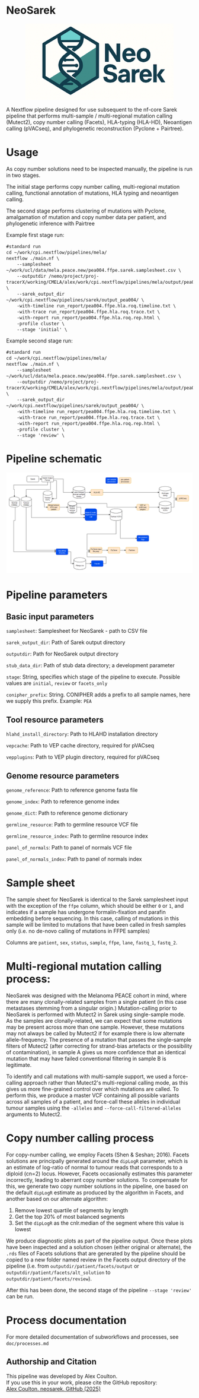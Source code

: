 # NeoSarek

<p align="center">
  <img src="img/neosareklogo.png" alt="NeoSarek Logo" width="400"/>
</p>

A Nextflow pipeline designed for use subsequent to the nf-core Sarek pipeline
that performs multi-sample / multi-regional mutation calling (Mutect2), copy
number calling (Facets), HLA-typing (HLA-HD), Neoantigen calling (pVACseq), and
phylogenetic reconstruction (Pyclone + Pairtree).

# Usage

As copy number solutions need to be inspected manually, the pipeline is run in two stages.

The initial stage performs copy number calling, multi-regional mutation calling,
functional annotation of mutations, HLA typing and neoantigen calling.

The second stage performs clustering of mutations with Pyclone, amalgamation of mutation and 
copy number data per patient, and phylogenetic inference with Pairtree


Example first stage run:

```
#standard run
cd ~/work/cpi.nextflow/pipelines/mela/
nextflow ./main.nf \
    --samplesheet ~/work/ucl/data/mela.peace.new/pea004.ffpe.sarek.samplesheet.csv \
    --outputdir /nemo/project/proj-tracerX/working/CMELA/alex/work/cpi.nextflow/pipelines/mela/output/pea004_ffpe_roq \
    --sarek_output_dir ~/work/cpi.nextflow/pipelines/sarek/output_pea004/ \
    -with-timeline run_report/pea004.ffpe.hla.roq.timeline.txt \
    -with-trace run_report/pea004.ffpe.hla.roq.trace.txt \
    -with-report run_report/pea004.ffpe.hla.roq.rep.html \
    -profile cluster \
    --stage 'initial' \
```

Example second stage run:

```
#standard run
cd ~/work/cpi.nextflow/pipelines/mela/
nextflow ./main.nf \
    --samplesheet ~/work/ucl/data/mela.peace.new/pea004.ffpe.sarek.samplesheet.csv \
    --outputdir /nemo/project/proj-tracerX/working/CMELA/alex/work/cpi.nextflow/pipelines/mela/output/pea004_ffpe_roq \
    --sarek_output_dir ~/work/cpi.nextflow/pipelines/sarek/output_pea004/ \
    -with-timeline run_report/pea004.ffpe.hla.roq.timeline.txt \
    -with-trace run_report/pea004.ffpe.hla.roq.trace.txt \
    -with-report run_report/pea004.ffpe.hla.roq.rep.html \
    -profile cluster \
    --stage 'review' \
```

# Pipeline schematic

![Pipeline schematic](./res/pipeline.diagram.png)

# Pipeline parameters

## Basic input parameters

`samplesheet`: Samplesheet for NeoSarek - path to CSV file

`sarek_output_dir`: Path of Sarek output directory

`outputdir`: Path for NeoSarek output directory

`stub_data_dir`: Path of stub data directory; a development parameter

`stage`: String, specifies which stage of the pipeline to execute. Possible values are `initial`, `review` or `facets_only`

`conipher_prefix`: String. CONIPHER adds a prefix to all sample names, here we supply this prefix. Example: `PEA`

## Tool resource parameters

`hlahd_install_directory`: Path to HLAHD installation directory

`vepcache`: Path to VEP cache directory, required for pVACseq

`vepplugins`: Path to VEP plugin directory, required for pVACseq


## Genome resource parameters

`genome_reference`: Path to reference genome fasta file

`genome_index`: Path to reference genome index

`genome_dict`: Path to reference genome dictionary

`germline_resource`: Path to germline resource VCF file

`germline_resource_index`: Path to germline resource index

`panel_of_normals`: Path to panel of normals VCF file

`panel_of_normals_index`: Path to panel of normals index

# Sample sheet

The sample sheet for NeoSarek is identical to the Sarek samplesheet input with
the exception of the `ffpe` column, which should be either `0` or `1`, and
indicates if a sample has undergone formalin-fixation and parafin embedding
before sequencing. In this case, calling of mutations in this sample will be
limited to mutations that have been called in fresh samples only (i.e. no
de-novo calling of mutations in FFPE samples)

Columns are `patient`, `sex`, `status`, `sample`, `ffpe`, `lane`, `fastq_1`,
`fastq_2`.


# Multi-regional mutation calling process:

NeoSarek was designed with the Melanoma PEACE cohort in mind, where there are
many clonally-related samples from a single patient (in this case metastases
stemming from a singular origin.) Mutation-calling prior to NeoSarek is
performed with Mutect2 in Sarek using single-sample mode. As the samples are
clonally-related, we can expect that some mutations may be present across more
than one sample. However, these mutations may not always be called by Mutect2
if for example there is low alternate allele-frequency. The presence of a
mutation that passes the single-sample filters of Mutect2 (after correcting
for strand-bias artefacts or the possibility of contamination), in sample A
gives us more confidence that an identical mutation that may have
failed conventional filtering in sample B is legitimate.

To identify and call mutations with multi-sample support, we used a
force-calling approach rather than Mutect2's multi-regional calling mode, as
this gives us more fine-grained control over which mutations are called. To
perform this, we produce a master VCF containing all possible variants across
all samples of a patient, and force-call these alleles in individual tumour
samples using the `-alleles` and  `--force-call-filtered-alleles` arguments
to Mutect2.

# Copy number calling process

For copy-number calling, we employ Facets (Shen & Seshan; 2016). Facets
solutions are principally generated around the `dipLogR` parameter, which is an
estimate of log-ratio of normal to tumour reads that corresponds to a diploid
(cn=2) locus. However, Facets occasionally estimates this parameter
incorrectly, leading to aberrant copy number solutions. To compensate for this,
we generate two copy number solutions in the pipeline, one based on the default
`dipLogR` estimate as produced by the algorithm in Facets, and another based on
our alternate algorithm:

1. Remove lowest quartile of segments by length
2. Get the top 20% of most balanced segments
3. Set the `dipLogR` as the cnlr.median of the segment where this value is lowest

We produce diagnostic plots as part of the pipeline output. Once these plots
have been inspected and a solution chosen (either original or alternate), the
`.rds` files of  Facets solutions that are generated by the pipeline should be
copied to a new folder named review in the Facets output directory of the
pipeline (i.e. from `outputdir/patient/facets/output` or
`outputdir/patient/facets/alt_solution` to `outputdir/patient/facets/review`).

After this has been done, the second stage of the pipeline `--stage 'review'`
can be run.

# Process documentation

For more detailed documentation of subworkflows and processes, see `doc/processes.md`

## Authorship and Citation

This pipeline was developed by Alex Coulton.  
If you use this in your work, please cite the GitHub repository:  
[Alex Coulton. neosarek. GitHub (2025)](https://github.com/alexcoulton/neosarek)

